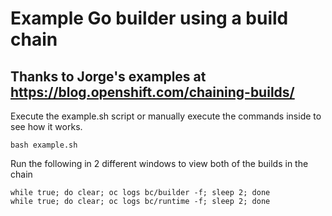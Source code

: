 # Example Go builder using a build chain

## Thanks to Jorge's examples at https://blog.openshift.com/chaining-builds/ 

Execute the example.sh script or manually execute the commands inside to see how it works.

```
bash example.sh
```

Run the following in 2 different windows to view both of the builds in the chain

```
while true; do clear; oc logs bc/builder -f; sleep 2; done
while true; do clear; oc logs bc/runtime -f; sleep 2; done
```

